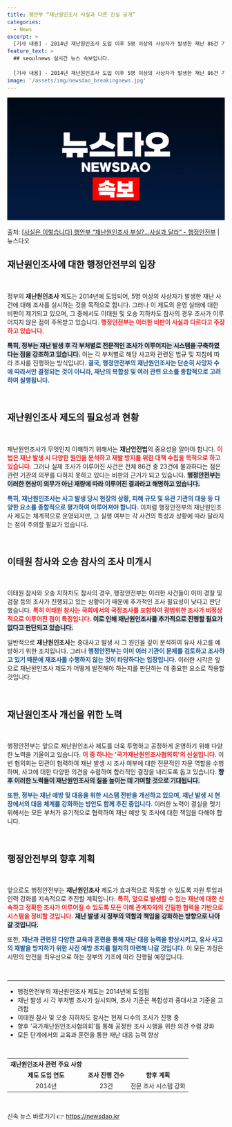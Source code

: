 ```yaml
---
title: 행안부 “재난원인조사 사실과 다른 진실 공개”
categories:
  - News
excerpt: >
  [기사 내용] - 2014년 재난원인조사 도입 이후 5명 이상의 사상자가 발생한 재난 86건 가운데 23건에…
feature_text: >
  ## seoulnews 실시간 뉴스 속보입니다.

  [기사 내용] - 2014년 재난원인조사 도입 이후 5명 이상의 사상자가 발생한 재난 86건 가운데 23건에…
image: '/assets/img/newsdao_breakingnews.jpg'
---
```


![뉴스다오 속보](/assets/img/newsdao_breakingnews.jpg)

<p>출처: <a href="https://newsdao.kr/2354" rel="dofollow">[사실은 이렇습니다] 행안부 “재난원인조사 부실?…사실과 달라” - 행정안전부</a> | 뉴스다오</p>

<h2 data-ke-size="size26">재난원인조사에 대한 행정안전부의 입장</h2>

<p data-ke-size="size16">&nbsp;</p>

정부의 <b>재난원인조사</b> 제도는 2014년에 도입되어, 5명 이상의 사상자가 발생한 재난 사건에 대해 조사를 실시하는 것을 목적으로 합니다. 그러나 이 제도의 운영 실태에 대한 비판이 제기되고 있으며, 그 중에서도 이태원 및 오송 지하차도 참사의 경우 조사가 이루어지지 않은 점이 주목받고 있습니다. <b><span style="color: #ee2323;">행정안전부는 이러한 비판이 사실과 다르다고 주장하고 있습니다.</span></b> 

<b><span style="background-color: #21538527;">특히, 정부는 재난 발생 후 각 부처별로 전문적인 조사가 이루어지는 시스템을 구축하였다는 점을 강조하고 있습니다.</span></b> 이는 각 부처별로 해당 사고와 관련된 법규 및 지침에 따라 조사를 진행하는 방식입니다. <b><span style="color: #1a5490;">결국, 행정안전부의 재난원인조사는 단순히 사망자 수에 따라서만 결정되는 것이 아니라, 재난의 복합성 및 여러 관련 요소를 종합적으로 고려하여 실행됩니다.</span></b>

<p data-ke-size="size16">&nbsp;</p>

<h2 data-ke-size="size26">재난원인조사 제도의 필요성과 현황</h2>

<p data-ke-size="size16">&nbsp;</p>

재난원인조사가 무엇인지 이해하기 위해서는 <b>재난안전법</b>의 중요성을 알아야 합니다. <b><span style="color: #ee2323;">이 법은 재난 발생 시 다양한 원인을 분석하고 재발 방지를 위한 대책 수립을 목적으로 하고 있습니다.</span></b> 그러나 실제 조사가 이루어진 사건은 전체 86건 중 23건에 불과하다는 점은 관련 기관의 의무를 다하지 못하고 있다는 비판의 근거가 되고 있습니다. <b><span style="background-color: #21538527;">행정안전부는 이러한 현상이 의무가 아닌 재량에 따라 이루어진 결과라고 해명하고 있습니다.</span></b> 

<b><span style="color: #1a5490;">특히, 재난원인조사는 사고 발생 당시 현장의 상황, 피해 규모 및 유관 기관의 대응 등 다양한 요소를 종합적으로 평가하여 이루어져야 합니다.</span></b> 이처럼 행정안전부의 재난원인조사 제도는 체계적으로 운영되지만, 그 실행 여부는 각 사건의 특성과 상황에 따라 달라지는 점이 주의할 필요가 있습니다.

<p data-ke-size="size16">&nbsp;</p>

<h2 data-ke-size="size26">이태원 참사와 오송 참사의 조사 미개시</h2>

<p data-ke-size="size16">&nbsp;</p>

이태원 참사와 오송 지하차도 참사의 경우, 행정안전부는 이러한 사건들이 이미 경찰 및 검찰 등의 조사가 진행되고 있는 상황이기 때문에 추가적인 조사 필요성이 낮다고 판단했습니다. <b><span style="color: #ee2323;">특히 이태원 참사는 국회에서의 국정조사를 포함하여 광범위한 조사가 비정상적으로 이루어진 점이 특징입니다.</span></b> <b><span style="background-color: #21538527;">이로 인해 재난원인조사를 추가적으로 진행할 필요가 없다고 판단되고 있습니다.</span></b>

일반적으로 <b>재난원인조사</b>는 중대사고 발생 시 그 원인을 깊이 분석하여 유사 사고를 예방하기 위한 조치입니다. 그러나 <b><span style="color: #1a5490;">행정안전부는 이미 여러 기관이 문제를 검토하고 조사하고 있기 때문에 재조사를 수행하지 않는 것이 타당하다는 입장입니다.</span></b> 이러한 시각은 앞으로 재난원인조사 제도가 어떻게 발전해야 하는지를 판단하는 데 중요한 요소로 작용할 것입니다.

<p data-ke-size="size16">&nbsp;</p>

<h2 data-ke-size="size26">재난원인조사 개선을 위한 노력</h2>

<p data-ke-size="size16">&nbsp;</p>

행정안전부는 앞으로 재난원인조사 제도를 더욱 투명하고 공정하게 운영하기 위해 다양한 노력을 기울이고 있습니다. <b><span style="color: #ee2323;">이 중 하나는 '국가재난원인조사협의회'의 신설입니다.</span></b> 이번 협의회는 민관이 협력하여 재난 발생 시 조사 여부에 대한 전문적인 자문 역할을 수행하며, 사고에 대한 다양한 의견을 수렴하여 합리적인 결정을 내리도록 돕고 있습니다. <b><span style="background-color: #21538527;">향후 이러한 노력들이 재난원인조사의 질을 높이는 데 기여할 것으로 기대됩니다.</span></b> 

<b><span style="color: #1a5490;">또한, 정부는 재난 예방 및 대응을 위한 시스템 전반을 개선하고 있으며, 재난 발생 시 현장에서의 대응 체계를 강화하는 방안도 함께 추진 중입니다.</span></b> 이러한 노력이 결실을 맺기 위해서는 모든 부처가 유기적으로 협력하여 재난 예방 및 조사에 대한 책임을 다해야 합니다.

<p data-ke-size="size16">&nbsp;</p>

<h2 data-ke-size="size26">행정안전부의 향후 계획</h2>

<p data-ke-size="size16">&nbsp;</p>

앞으로도 행정안전부는 <b>재난원인조사</b> 제도가 효과적으로 작동할 수 있도록 자원 투입과 인력 강화를 지속적으로 추진할 계획입니다. <b><span style="color: #ee2323;">특히, 앞으로 발생할 수 있는 재난에 대한 신속하고 정확한 조사가 이루어질 수 있도록 모든 이해 관계자와의 긴밀한 협력을 기반으로 시스템을 정비할 것입니다.</span></b> <b><span style="background-color: #21538527;">재난 발생 시 정부의 역할과 책임을 강화하는 방향으로 나아갈 것입니다.</span></b> 

또한, <b><span style="color: #1a5490;">재난과 관련된 다양한 교육과 훈련을 통해 재난 대응 능력을 향상시키고, 유사 사고의 재발을 방지하기 위한 사전 예방 조치를 철저히 마련해 나갈 것입니다.</span></b> 이 모든 과정은 시민의 안전을 최우선으로 하는 정부의 기조에 따라 진행될 예정입니다.

<p data-ke-size="size16">&nbsp;</p>

<hr>

<ul>
<li>행정안전부의 재난원인조사 제도는 2014년에 도입됨</li>
<li>재난 발생 시 각 부처별 조사가 실시되며, 조사 기준은 복합성과 중대사고 기준을 고려함</li>
<li>이태원 참사 및 오송 지하차도 참사는 현재 다수의 조사가 진행 중</li>
<li>향후 '국가재난원인조사협의회'를 통해 공정한 조사 시행을 위한 의견 수렴 강화</li>
<li>모든 단계에서의 교육과 훈련을 통한 재난 대응 능력 향상</li>
</ul>

<p data-ke-size="size16">&nbsp;</p>

<table>
<tr>
<td style="text-align: center; height: 17px;"><b>재난원인조사 관련 주요 사항</b></td>
</tr>
<tr>
<td style="text-align: center; height: 17px;"><b>제도 도입 연도</b></td>
<td style="text-align: center; height: 17px;"><b>조사 진행 건수</b></td>
<td style="text-align: center; height: 17px;"><b>향후 계획</b></td>
</tr>
<tr>
<td style="text-align: center; height: 17px;">2014년</td>
<td style="text-align: center; height: 17px;">23건</td>
<td style="text-align: center; height: 17px;">전문 조사 시스템 강화</td>
</tr>
</table>

<p data-ke-size="size16">&nbsp;</p> 

신속 뉴스 바로가기 👉 <a href="https://newsdao.kr" rel="dofollow">https://newsdao.kr</a>



